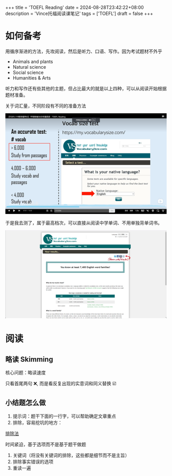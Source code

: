 +++
title = 'TOEFL Reading'
date = 2024-08-28T23:42:22+08:00
description = 'Vince托福阅读课笔记'
tags = ['TOEFL']
draft = false
+++

# 如何备考

用循序渐进的方法，先攻阅读，然后是听力、口语、写作。因为考试题材不外乎

- Animals and plants
- Natural science
- Social science
- Humanities & Arts

听力和写作还有些其他的主题，但占比最大的就是以上四种，可以从阅读开始根据题材准备。

关于词汇量，不同阶段有不同的准备方法

![词汇量阶段](p2.png)

于是我去测了，属于最高档次，可以直接从阅读中学单词、不用单独背单词书。

![词汇量测验](vocab.png)

# 阅读

## 略读 Skimming

核心问题：略读速度

只看首尾两句 :x:, 而是看反复出现的实意词和同义替换 :ballot_box_with_check:

## 小结题怎么做

1. 提示词：题干下面的一行字，可以帮助确定文章重点
2. 排除，容易挖坑的地方：

[排除法](https://toefl.xdf.cn/202306/13340487.html)

时间紧迫，基于选项而不是基于题干做题

1. 关键词（将没有关键词的排除，这些都是细节而不是主旨）
2. 排除事实错误的选项
3. 重读一遍


